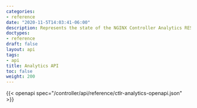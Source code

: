 ```yaml
---
categories:
- reference
date: "2020-11-5T14:03:41-06:00"
description: Represents the state of the NGINX Controller Analytics REST API
doctypes:
- reference
draft: false
layout: api
tags:
- api
title: Analytics API
toc: false
weight: 200
---
```


{{< openapi spec="/controller/api/reference/ctlr-analytics-openapi.json" >}}
